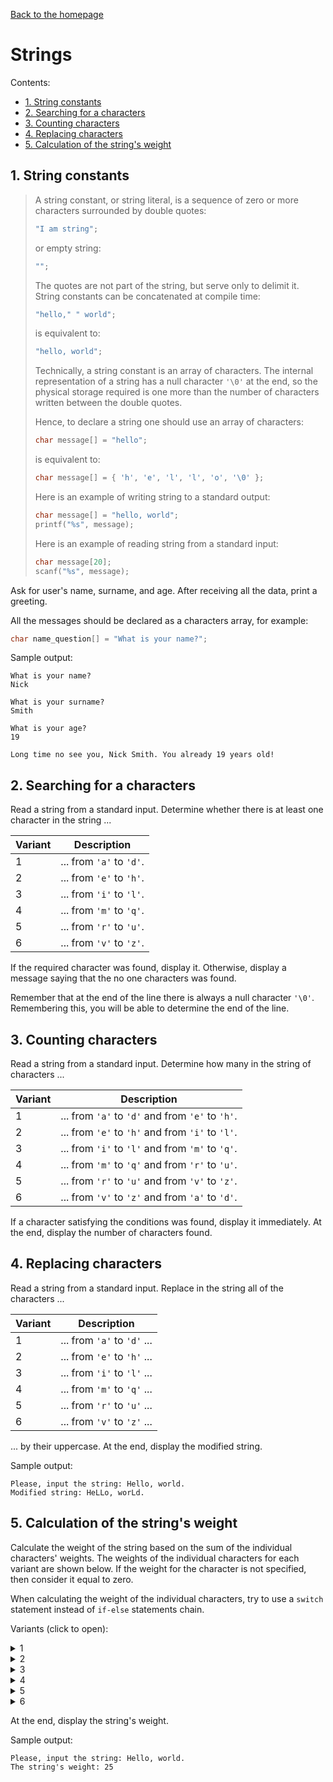 [Back to the homepage](../README.md)

# Strings

Contents:
- [1. String constants](#1-string-constants)
- [2. Searching for a characters](#2-searching-for-a-characters)
- [3. Counting characters](#3-counting-characters)
- [4. Replacing characters](#4-replacing-characters)
- [5. Calculation of the string's weight](#5-calculation-of-the-strings-weight)

## 1. String constants

> A string constant, or string literal, is a sequence of zero or more characters surrounded by double quotes:
>
> ```c
> "I am string";
> ```
>
> or empty string:
>
> ```c
> "";
> ```
>
> The quotes are not part of the string, but serve only to delimit it. String constants can be concatenated at compile time:
>
> ```c
> "hello," " world";
> ```
>
> is equivalent to:
>
> ```c
> "hello, world";
> ```
>
> Technically, a string constant is an array of characters. The internal representation of a string has a null character `'\0'` at the end, so the physical storage required is one more than the number of characters written between the double quotes.
>
> Hence, to declare a string one should use an array of characters:
>
> ```c
> char message[] = "hello";
> ```
>
> is equivalent to:
>
> ```c
> char message[] = { 'h', 'e', 'l', 'l', 'o', '\0' };
> ```
>
> Here is an example of writing string to a standard output:
>
> ```c
> char message[] = "hello, world";
> printf("%s", message);
> ```
>
> Here is an example of reading string from a standard input:
>
> ```c
> char message[20];
> scanf("%s", message);
> ```

Ask for user's name, surname, and age. After receiving all the data, print a greeting.

All the messages should be declared as a characters array, for example:

```c
char name_question[] = "What is your name?";
```


Sample output:

```
What is your name?
Nick

What is your surname?
Smith

What is your age?
19

Long time no see you, Nick Smith. You already 19 years old!
```

## 2. Searching for a characters

Read a string from a standard input. Determine whether there is at least one character in the string ...

| Variant | Description              |
| ------- | ------------------------ |
| 1       | ... from `'a'` to `'d'`. |
| 2       | ... from `'e'` to `'h'`. |
| 3       | ... from `'i'` to `'l'`. |
| 4       | ... from `'m'` to `'q'`. |
| 5       | ... from `'r'` to `'u'`. |
| 6       | ... from `'v'` to `'z'`. |

If the required character was found, display it. Otherwise, display a message saying that the no one characters was found.

Remember that at the end of the line there is always a null character `'\0'`. Remembering this, you will be able to determine the end of the line.

## 3. Counting characters

Read a string from a standard input. Determine how many in the string of characters ...

| Variant | Description                                      |
| ------- | ------------------------------------------------ |
| 1       | ... from `'a'` to `'d'` and from `'e'` to `'h'`. |
| 2       | ... from `'e'` to `'h'` and from `'i'` to `'l'`. |
| 3       | ... from `'i'` to `'l'` and from `'m'` to `'q'`. |
| 4       | ... from `'m'` to `'q'` and from `'r'` to `'u'`. |
| 5       | ... from `'r'` to `'u'` and from `'v'` to `'z'`. |
| 6       | ... from `'v'` to `'z'` and from `'a'` to `'d'`. |

If a character satisfying the conditions was found, display it immediately. At the end, display the number of characters found.

## 4. Replacing characters

Read a string from a standard input. Replace in the string all of the characters ...

| Variant | Description                 |
| ------- | --------------------------- |
| 1       | ... from `'a'` to `'d'` ... |
| 2       | ... from `'e'` to `'h'` ... |
| 3       | ... from `'i'` to `'l'` ... |
| 4       | ... from `'m'` to `'q'` ... |
| 5       | ... from `'r'` to `'u'` ... |
| 6       | ... from `'v'` to `'z'` ... |

... by their uppercase. At the end, display the modified string.

Sample output:

```
Please, input the string: Hello, world.
Modified string: HeLLo, worLd.
```

## 5. Calculation of the string's weight

Calculate the weight of the string based on the sum of the individual characters' weights. The weights of the individual characters for each variant are shown below. If the weight for the character is not specified, then consider it equal to zero.

When calculating the weight of the individual characters, try to use a `switch` statement instead of `if-else` statements chain.

Variants (click to open):

<details>
<summary>1</summary>
<hr>

| Character           | Weight |
| ------------------- | ------ |
| `'f'`, `'g'`, `'Z'` | `-2`   |
| `'h'`               | `+3`   |
| `'i'`, `'j'`        | `+4`   |
| `'t'`, `'T'`        | `-1`   |

<hr>
</details>

<details>
<summary>2</summary>
<hr>

| Character           | Weight |
| ------------------- | ------ |
| `'A'`, `'a'`        | `+9`   |
| `'s'`, `'u'`, `'v'` | `-4`   |
| `'z'`, `'R'`        | `+5`   |
| `'Q'`, `'r'`        | `-1`   |

<hr>
</details>

<details>
<summary>3</summary>
<hr>

| Character           | Weight |
| ------------------- | ------ |
| `'e'`, `'x'`        | `+7`   |
| `'u'`, `'d'`        | `+3`   |
| `'W'`, `'c'`        | `+2`   |
| `'k'`, `'o'`, `'O'` | `-9`   |

<hr>
</details>

<details>
<summary>4</summary>
<hr>

| Character           | Weight |
| ------------------- | ------ |
| `'Y'`, `'M'`, `'z'` | `-4`   |
| `'k'`               | `-3`   |
| `'R'`, `'q'`, `'t'` | `+5`   |
| `'y'`               | `+7`   |

<hr>
</details>

<details>
<summary>5</summary>
<hr>

| Character                  | Weight |
| -------------------------- | ------ |
| `'r'`                      | `-4`   |
| `'f'`, `'F'`               | `-3`   |
| `'j'`, `'E'`, `'i'`        | `+5`   |
| `'b'`, `'B'`, `'C'`, `'A'` | `+7`   |

<hr>
</details>

<details>
<summary>6</summary>
<hr>

| Character                  | Weight |
| -------------------------- | ------ |
| `'N'`, `'n'`, `'M'`, `'m'` | `-1`   |
| `'x'`, `'y'`, `'z'`        | `-4`   |
| `'i'`, `'j'`               | `+5`   |
| `'o'`                      | `+8`   |

<hr>
</details>

At the end, display the string's weight.

Sample output:

```
Please, input the string: Hello, world.
The string's weight: 25
```